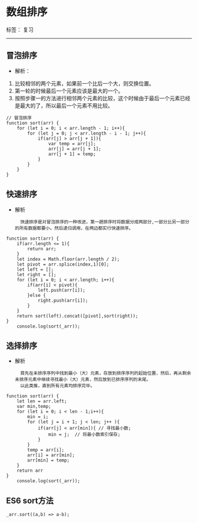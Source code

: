 ﻿# 数组排序

标签： 复习

---

## 冒泡排序

* 解析：
 1. 比较相邻的两个元素，如果前一个比后一个大，则交换位置。
 2. 第一轮的时候最后一个元素应该是最大的一个。
 3. 按照步骤一的方法进行相邻两个元素的比较，这个时候由于最后一个元素已经是最大的了，所以最后一个元素不用比较。

```
// 冒泡排序
function sort(arr) {
    for (let i = 0; i < arr.length - 1; i++){
        for (let j = 0; j < arr.length - i - 1; j++){
            if(arr[j] > arr[j + 1]){
                var temp = arr[j];
                arr[j] = arr[j + 1];
                arr[j + 1] = temp;
            }
        }
    }
}
```

## 快速排序

* 解析

        快速排序是对冒泡排序的一种改进，第一趟排序时将数据分成两部分,一部分比另一部分的所有数据都要小。然后递归调用，在两边都实行快速排序。
        
```
function sort(arr) {
    if(arr.length <= 1){
        return arr;
    }
    let index = Math.floor(arr.length / 2);
    let pivot = arr.splice(index,1)[0];
    let left = [];
    let right = [];
    for (let i = 0; i < arr.length; i++){
        if(arr[i] < pivot){
            left.push(arr[i]);
        }else {
            right.push(arr[i]);
        }
    }
    return sort(left).concat([pivot],sort(right));
}
    console.log(sort(_arr));
```

## 选择排序

* 解析

        首先在未排序序列中找到最小（大）元素，存放到排序序列的起始位置，然后，再从剩余未排序元素中继续寻找最小（大）元素，然后放到已排序序列的末尾。
        以此类推，直到所有元素均排序完毕。
        
```
function sort(arr) {
    let len = arr.left;
    var min,temp;
    for (let i = 0; i < len - 1;i++){
        min = i;
        for (let j = i + 1; j < len; j++ ){
            if(arr[j] < arr[min]){ // 寻找最小数;
                min = j;  // 将最小数索引保存;
            }
        }
        temp = arr[i];
        arr[i] = arr[min];
        arr[min] = temp;
    }
    return arr
}
    console.log(sort(_arr));
```

## ES6 sort方法

```
_arr.sort((a,b) => a-b);
```